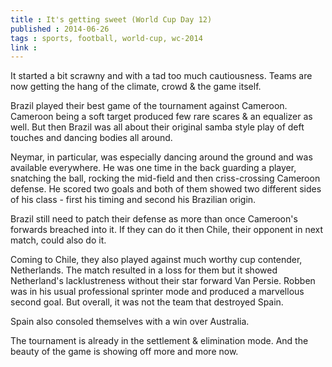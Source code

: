 ```yaml
---
title : It's getting sweet (World Cup Day 12)
published : 2014-06-26
tags : sports, football, world-cup, wc-2014
link :
---
```


It started a bit scrawny and with a tad too much cautiousness. Teams are now getting the hang of the climate, crowd & the game itself.

Brazil played their best game of the tournament against Cameroon. Cameroon being a soft target produced few rare scares & an equalizer as well. But then Brazil was all about their original samba style play of deft touches and dancing bodies all around.

Neymar, in particular, was especially dancing around the ground and was available everywhere. He was one time in the back guarding a player, snatching the ball, rocking the mid-field and then criss-crossing Cameroon defense. He scored two goals and both of them showed two different sides of his class - first his timing and second his Brazilian origin.

Brazil still need to patch their defense as more than once Cameroon's forwards breached into it. If they can do it then Chile, their opponent in next match, could also do it.

Coming to Chile, they also played against much worthy cup contender, Netherlands. The match resulted in a loss for them but it showed Netherland's lacklustreness without their star forward Van Persie. Robben was in his usual professional sprinter mode and produced a marvellous second goal. But overall, it was not the team that destroyed Spain.

Spain also consoled themselves with a win over Australia.

The tournament is already in the settlement & elimination mode. And the beauty of the game is showing off more and more now.
